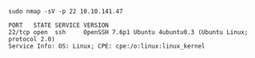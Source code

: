 `sudo nmap -sV -p 22 10.10.141.47`
```
PORT   STATE SERVICE VERSION
22/tcp open  ssh     OpenSSH 7.6p1 Ubuntu 4ubuntu0.3 (Ubuntu Linux; protocol 2.0)
Service Info: OS: Linux; CPE: cpe:/o:linux:linux_kernel
```